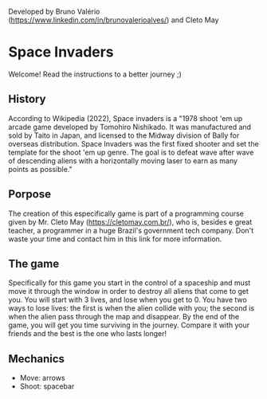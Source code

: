 Developed by Bruno Valério (https://www.linkedin.com/in/brunovalerioalves/) and Cleto May

# Space Invaders
Welcome! Read the instructions to a better journey ;)

## History 
According to Wikipedia (2022), Space invaders is a "1978 shoot 'em up arcade game developed by Tomohiro Nishikado. It was manufactured and sold by Taito in Japan, and licensed to the Midway division of Bally for overseas distribution. Space Invaders was the first fixed shooter and set the template for the shoot 'em up genre. The goal is to defeat wave after wave of descending aliens with a horizontally moving laser to earn as many points as possible." 

## Porpose
The creation of this especifically game is part of a programming course given by Mr. Cleto May (https://cletomay.com.br/), who is, besides e great teacher, a programmer in a huge Brazil's government tech company. Don't waste your time and contact him in this link for more information.

## The game
Specifically for this game you start in the control of a spaceship and must move it through the window in order to destroy all aliens that come to get you.
You will start with 3 lives, and lose when you get to 0. You have two ways to lose lives: the first is when the alien collide with you; the second is when the alien pass through the map and disappear.
By the end of the game, you will get you time surviving in the journey. Compare it with your friends and the best is the one who lasts longer!

## Mechanics
* Move: arrows
* Shoot: spacebar
